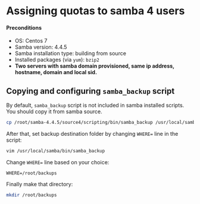 Assigning quotas to samba 4 users
====


#### Preconditions
* OS: Centos 7
* Samba version: 4.4.5
* Samba installation type: building from source
* Installed packages (via `yum`): `bzip2`
* __Two servers with samba domain provisioned, same ip address, hostname, domain and local sid.__


Copying and configuring `samba_backup` script
----
By default, `samba_backup` script is not included in samba installed scripts. You should copy it from samba source.
```bash
cp /root/samba-4.4.5/source4/scripting/bin/samba_backup /usr/local/samba/bin/
```
After that, set backup destination folder by changing `WHERE=` line in the script:
```bash
vim /usr/local/samba/bin/samba_backup
```
Change `WHERE=` line based on your choice:
```
WHERE=/root/backups
```
Finally make that directory:
```bash
mkdir /root/backups
```
